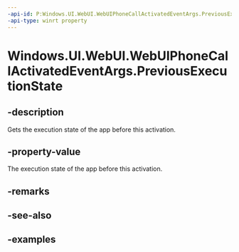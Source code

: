 ```yaml
---
-api-id: P:Windows.UI.WebUI.WebUIPhoneCallActivatedEventArgs.PreviousExecutionState
-api-type: winrt property
---
```


# Windows.UI.WebUI.WebUIPhoneCallActivatedEventArgs.PreviousExecutionState

<!--
public Windows.ApplicationModel.Activation.ApplicationExecutionState PreviousExecutionState { get; }
-->

## -description

Gets the execution state of the app before this activation.

## -property-value

The execution state of the app before this activation.

## -remarks

## -see-also

## -examples



